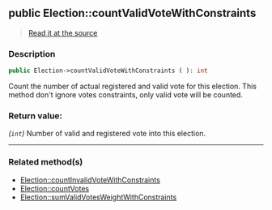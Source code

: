 ## public Election::countValidVoteWithConstraints

> [Read it at the source](https://github.com/julien-boudry/Condorcet/blob/master/src/ElectionProcess/VotesProcess.php#L60)

### Description    

```php
public Election->countValidVoteWithConstraints ( ): int
```

Count the number of actual registered and valid vote for this election. This method don't ignore votes constraints, only valid vote will be counted.
    

### Return value:   

*(`int`)* Number of valid and registered vote into this election.


---------------------------------------

### Related method(s)      

* [Election::countInvalidVoteWithConstraints](/Docs/ApiReferences/Election%20Class/public%20Election--countInvalidVoteWithConstraints.md)    
* [Election::countVotes](/Docs/ApiReferences/Election%20Class/public%20Election--countVotes.md)    
* [Election::sumValidVotesWeightWithConstraints](/Docs/ApiReferences/Election%20Class/public%20Election--sumValidVotesWeightWithConstraints.md)    
